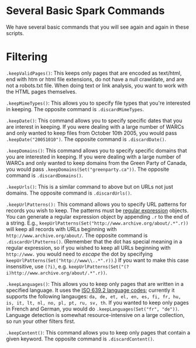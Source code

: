 # Several Basic Spark Commands

We have several basic commands that you will see again and again in these scripts.

# Filtering

`.keepValidPages()`: This keeps only pages that are encoded as text/html, end with htm or html file extensions, do not have a null crawldate, and are not a robots.txt file. When doing text or link analysis, you want to work with the HTML pages themselves.

`.keepMimeTypes()`: This allows you to specify file types that you're interested in keeping. The opposite command is `.discardMimeTypes`.

`.keepDate()`: This command allows you to specify specific dates that you are interest in keeping. If you were dealing with a large number of WARCs and only wanted to keep files from October 10th 2005, you would pass `.keepDate("20051010")`. The opposite command is `.discardDate()`.

`.keepDomains()`: This command allows you to specify specific domains that you are interested in keeping. If you were dealing with a large number of WARCs and only wanted to keep domains from the Green Party of Canada, you would pass `.keepDomains(Set("greenparty.ca"))`. The opposite command is `.discardDomains()`.

`.keepUrls()`: This is a similar command to above but on URLs not just domains. The opposite command is `.discardUrls()`.

`.keepUrlPatterns():` This command allows you to specify URL patterns for records you wish to keep. The patterns must be [regular expression](http://www.tutorialspoint.com/scala/scala_regular_expressions.htm) objects. You can generate a regular expression object by appending `.r` to the end of a string. E.g., `keepUrlPatterns(Set("http://www.archive.org/about/.*".r))` will keep all records with URLs beginning with `http://www.archive.org/about/`. The opposite command is `.discardUrlPatterns()`. (Remember that the dot has special meaning in a regular expression, so if you wished to keep all URLs beginning with `http://www.` you would need to *escape* the dot by specifying `keepUrlPatterns(Set("http://www\\..*".r))`.) If you want to make this case insensitive, use `(?i)`, e.g. `keepUrlPatterns(Set("(?i)http://www.archive.org/about/.*".r))`.

`.keepLanguages()`: This allows you to keep only pages that are written in a specified language. It uses the [ISO 639.2 language codes](https://www.loc.gov/standards/iso639-2/php/code_list.php); currently it supports the following langauges: `da, de, et, el, en, es, fi, fr, hu, is, it, lt, nl, no, pl, pt, ru, sv, th`. If you wanted to keep only pages in French and German, you would do `.keepLanguages(Set("fr", "de"))`. Language detection is somewhat resource-intensive on a large collection, so run your other filters first.

`.keepContent()`: This command allows you to keep only pages that contain a given keyword. The opposite command is `.discardContent()`.
